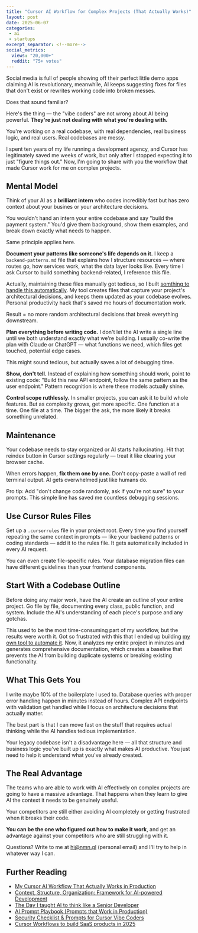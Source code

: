 ```yaml
---
title: "Cursor AI Workflow for Complex Projects (That Actually Works)"
layout: post
date: 2025-06-07
categories:
 - ai
 - startups
excerpt_separator: <!--more-->
social_metrics:
  views: "20,000+"
  reddit: "75+ votes"
---
```


Social media is full of people showing off their perfect little demo apps claiming AI is revolutionary, meanwhile, AI keeps suggesting fixes for files that don't exist or rewrites working code into broken messes.

Does that sound familiar?

Here's the thing — the "vibe coders" are not wrong about AI being powerful. **They're just not dealing with what you're dealing with.** 

You're working on a real codebase, with real dependencies, real business logic, and real users. Real codebases are messy.

I spent ten years of my life running a development agency, and Cursor has legitimately saved me weeks of work, but only after I stopped expecting it to just "figure things out." Now, I'm going to share with you the workflow that made Cursor work for me on complex projects.

<!--more-->

## Mental Model

Think of your AI as a **brilliant intern** who codes incredibly fast but has zero context about your busines or your architecture decisions.

You wouldn't hand an intern your entire codebase and say "build the payment system." You'd give them background, show them examples, and break down exactly what needs to happen.

Same principle applies here.

**Document your patterns like someone's life depends on it.** I keep a `backend-patterns.md` file that explains how I structure resources — where routes go, how services work, what the data layer looks like. Every time I ask Cursor to build something backend-related, I reference this file.

Actually, maintaining these files manually got tedious, so I built [somthing to handle this automatically](https://gigamind.dev/?utm_source=blog&utm_medium=cursor-complex-projects&utm_campaign=cursor-complex-projects). My tool creates files that capture your project's architectural decisions, and keeps them updated as your codebase evolves. Personal productivity hack that's saved me hours of documentation work.

Result = no more random architectural decisions that break everything downstream.

**Plan everything before writing code.** I don't let the AI write a single line until we both understand exactly what we're building. I usually co-write the plan with Claude or ChatGPT — what functions we need, which files get touched, potential edge cases.

This might sound tedious, but actually saves a lot of debugging time.

**Show, don't tell.** Instead of explaining how something should work, point to existing code: "Build this new API endpoint, follow the same pattern as the user endpoint." Pattern recognition is where these models actually shine.

**Control scope ruthlessly.** In smaller projects, you can ask it to build whole features. But as complexity grows, get more specific. One function at a time. One file at a time. The bigger the ask, the more likely it breaks something unrelated.

## Maintenance

Your codebase needs to stay organized or AI starts hallucinating. Hit that reindex button in Cursor settings regularly — treat it like clearing your browser cache.

When errors happen, **fix them one by one.** Don't copy-paste a wall of red terminal output. AI gets overwhelmed just like humans do.

Pro tip: Add "don't change code randomly, ask if you're not sure" to your prompts. This simple line has saved me countless debugging sessions.

## Use Cursor Rules Files

Set up a `.cursorrules` file in your project root. Every time you find yourself repeating the same context in prompts — like your backend patterns or coding standards — add it to the rules file. It gets automatically included in every AI request.

You can even create file-specific rules. Your database migration files can have different guidelines than your frontend components.

## Start With a Codebase Outline

Before doing any major work, have the AI create an outline of your entire project. Go file by file, documenting every class, public function, and system. Include the AI's understanding of each piece's purpose and any gotchas.

This used to be the most time-consuming part of my workflow, but the results were worth it. Got so frustrated with this that I ended up building [my own tool to automate it](https://gigamind.dev/?utm_source=blog&utm_medium=cursor-complex-projects&utm_campaign=cursor-complex-projects). Now, it analyzes my entire project in minutes and generates comprehensive documentation, which creates a baseline that prevents the AI from building duplicate systems or breaking existing functionality.

## What This Gets You

I write maybe 10% of the boilerplate I used to. Database queries with proper error handling happen in minutes instead of hours. Complex API endpoints with validation get handled while I focus on architecture decisions that actually matter.

The best part is that I can move fast on the stuff that requires actual thinking while the AI handles tedious implementation.

Your legacy codebase isn't a disadvantage here — all that structure and business logic you've built up is exactly what makes AI productive. You just need to help it understand what you've already created.

## The Real Advantage

The teams who are able to work with AI effectively on complex projects are going to have a massive advantage. That happens when they learn to give AI the context it needs to be genuinely useful.

Your competitors are still either avoiding AI completely or getting frustrated when it breaks their code. 

**You can be the one who figured out how to make it work**, and get an advantage against your competitors who are still struggling with it.

Questions? Write to me at [hi@nmn.gl](mailto:hi@nmn.gl) (personal email) and I'll try to help in whatever way I can.

## Further Reading

* [My Cursor AI Workflow That Actually Works in Production](/blog/cursor-guide?utm_source=blog&utm_medium=cursor-complex-projects&utm_campaign=cursor-complex-projects)
* [Context, Structure, Organization: Framework for AI-powered Development](/blog/ai-dev-tips?utm_source=blog&utm_medium=cursor-complex-projects&utm_campaign=cursor-complex-projects)
* [The Day I taught AI to think like a Senior Developer](/blog/ai-understand-senior-developer?utm_source=blog&utm_medium=cursor-complex-projects&utm_campaign=cursor-complex-projects)
* [AI Prompt Playbook (Prompts that Work in Production)](/blog/ai-prompt-engineering?utm_source=blog&utm_medium=cursor-complex-projects&utm_campaign=cursor-complex-projects)
* [Security Checklist & Prompts for Cursor Vibe Coders](/blog/vibe-security-checklist?utm_source=blog&utm_medium=cursor-complex-projects&utm_campaign=cursor-complex-projects)
* [Cursor Workflows to build SaaS products in 2025](/blog/building-with-ai?utm_source=blog&utm_medium=cursor-complex-projects&utm_campaign=cursor-complex-projects)